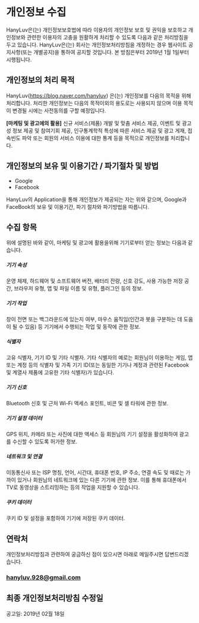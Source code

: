 # 개인정보 수집

HanyLuv은(는) 개인정보보호법에 따라 이용자의 개인정보 보호 및 권익을 보호하고 개인정보와 관련한 이용자의 고충을 원활하게 처리할 수 있도록 다음과 같은 처리방침을 두고 있습니다. HanyLuv은(는) 회사는 개인정보처리방침을 개정하는 경우 웹사이트 공지사항(또는 개별공지)을 통하여 공지할 것입니다.
본 방침은부터 2019년 1월 1일부터 시행됩니다.

## 개인정보의 처리 목적
HanyLuv(https://blog.naver.com/hanyluv) 은(는) 개인정보를 다음의 목적을 위해 처리합니다. 처리한 개인정보는 다음의 목적이외의 용도로는 사용되지 않으며 이용 목적이 변경될 시에는 사전동의를 구할 예정입니다.

**[마케팅 및 광고에의 활용]**
신규 서비스(제품) 개발 및 맞춤 서비스 제공, 이벤트 및 광고성 정보 제공 및 참여기회 제공, 인구통계학적 특성에 따른 서비스 제공 및 광고 게재, 접속빈도 파악 또는 회원의 서비스 이용에 대한 통계 등을 목적으로 개인정보를 처리합니다. 

## 개인정보의 보유 및 이용기간 / 파기절차 및 방법

* Google
* Facebook

HanyLuv의 Application을 통해 개인정보가 제공되는 자는 위와 같으며, Google과 FaceBook의 보유 및 이용기간, 파기 절차와 파기방법을 따릅니다. 

## 수집 항목
위에 설명된 바와 같이, 마케팅 및 광고에 활용을위해 기기로부터 얻는 정보는 다음과 같습니다. 

##### 기기 속성
운영 체제, 하드웨어 및 소프트웨어 버전, 배터리 잔량, 신호 강도, 사용 가능한 저장 공간, 브라우저 유형, 앱 및 파일 이름 및 유형, 플러그인 등의 정보.

##### 기기 작업
창이 전면 또는 백그라운드에 있는지 여부, 마우스 움직임(인간과 봇을 구분하는 데 도움이 될 수 있음) 등 기기에서 수행되는 작업 및 동작에 관한 정보.

##### 식별자
고유 식별자, 기기 ID 및 기타 식별자. 기타 식별자의 예로는 회원님이 이용하는 게임, 앱 또는 계정 등의 식별자 및 가족 기기 ID(또는 동일한 기기나 계정과 관련된 Facebook 및 계열사 제품에 고유한 기타 식별자)가 있습니다.

##### 기기 신호
Bluetooth 신호 및 근처 Wi-Fi 액세스 포인트, 비콘 및 셀 타워에 관한 정보.

##### 기기 설정 데이터
GPS 위치, 카메라 또는 사진에 대한 액세스 등 회원님의 기기 설정을 활성화하여 광고를 수신할 수 있도록 허가한 정보.

##### 네트워크 및 연결
이동통신사 또는 ISP 명칭, 언어, 시간대, 휴대폰 번호, IP 주소, 연결 속도 및 때로는 가까이 있거나 회원님의 네트워크에 있는 다른 기기에 관한 정보. 이를 통해 휴대폰에서 TV로 동영상을 스트리밍하는 등의 작업을 지원할 수 있습니다.

##### 쿠키 데이터
쿠키 ID 및 설정을 포함하여 기기에 저장된 쿠키 데이터.

## 연락처
개인정보처리방침과 관련하여 궁금하신 점이 있으시면 아래로 메일주시면 답변드리겠습니다.
### hanyluv.928@gmail.com

## 최종 개인정보처리방침 수정일
공고일: 2019년 02월 18일
